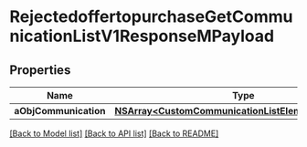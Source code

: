 # RejectedoffertopurchaseGetCommunicationListV1ResponseMPayload

## Properties
Name | Type | Description | Notes
------------ | ------------- | ------------- | -------------
**aObjCommunication** | [**NSArray&lt;CustomCommunicationListElementResponse&gt;***](CustomCommunicationListElementResponse.md) |  | 

[[Back to Model list]](../README.md#documentation-for-models) [[Back to API list]](../README.md#documentation-for-api-endpoints) [[Back to README]](../README.md)



